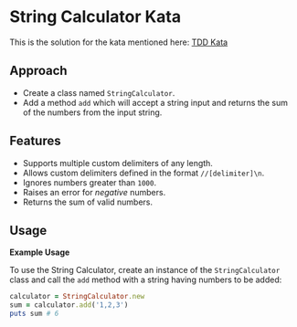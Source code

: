 # String Calculator Kata
This is the solution for the kata mentioned here: [TDD Kata](https://osherove.com/tdd-kata-1/)

## Approach
- Create a class named `StringCalculator`.
- Add a method `add` which will accept a string input and returns the sum of the numbers from the input string.

## Features
- Supports multiple custom delimiters of any length.
- Allows custom delimiters defined in the format `//[delimiter]\n`.
- Ignores numbers greater than `1000`.
- Raises an error for _negative_ numbers.
- Returns the sum of valid numbers.

## Usage
**Example Usage**

To use the String Calculator, create an instance of the `StringCalculator` class and call the `add` method with a string having numbers to be added:
```ruby
calculator = StringCalculator.new
sum = calculator.add('1,2,3')
puts sum # 6
```


